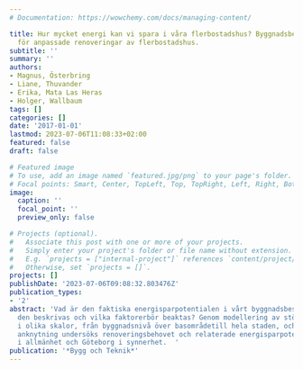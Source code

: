 ```yaml
---
# Documentation: https://wowchemy.com/docs/managing-content/

title: Hur mycket energi kan vi spara i våra flerbostadshus? Byggnadsbeståndsmodellering
  för anpassade renoveringar av flerbostadshus.
subtitle: ''
summary: ''
authors:
- Magnus, Österbring
- Liane, Thuvander
- Erika, Mata Las Heras
- Holger, Wallbaum
tags: []
categories: []
date: '2017-01-01'
lastmod: 2023-07-06T11:08:33+02:00
featured: false
draft: false

# Featured image
# To use, add an image named `featured.jpg/png` to your page's folder.
# Focal points: Smart, Center, TopLeft, Top, TopRight, Left, Right, BottomLeft, Bottom, BottomRight.
image:
  caption: ''
  focal_point: ''
  preview_only: false

# Projects (optional).
#   Associate this post with one or more of your projects.
#   Simply enter your project's folder or file name without extension.
#   E.g. `projects = ["internal-project"]` references `content/project/deep-learning/index.md`.
#   Otherwise, set `projects = []`.
projects: []
publishDate: '2023-07-06T09:08:32.803476Z'
publication_types:
- '2'
abstract: 'Vad är den faktiska energisparpotentialen i vårt byggnadsbestånd? Hur kan
  den beskrivas och vilka faktorerbör beaktas? Genom modellering av större byggnadsbestånd
  i olika skalor, från byggnadsnivå över basområdetill hela staden, och med geografisk
  anknytning undersöks renoveringsbehovet och relaterade energisparpotentialeri flerbostadshusbestånd
  i allmänhet och Göteborg i synnerhet.  '
publication: '*Bygg och Teknik*'
---
```

